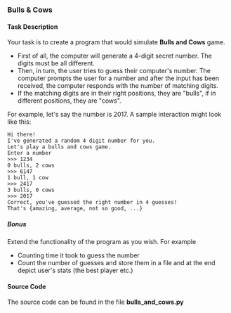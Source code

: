 ### Bulls & Cows

#### Task Description

Your task is to create a program that would simulate **Bulls and Cows** game.

 * First of all, the computer will generate a 4-digit secret number. The digits must be all different.
 * Then, in turn, the user tries to guess their computer's number. The computer prompts the user for a number and after the input has been received, the computer responds with the number of matching digits.
 * If the matching digits are in their right positions, they are "bulls", if in different positions, they are "cows".

For example, let's say the number is 2017. A sample interaction might look like this:

```
Hi there!
I've generated a random 4 digit number for you.
Let's play a bulls and cows game.
Enter a number
>>> 1234
0 bulls, 2 cows
>>> 6147
1 bull, 1 cow
>>> 2417
3 bulls, 0 cows
>>> 2017
Correct, you've guessed the right number in 4 guesses!
That's {amazing, average, not so good, ...}
```

##### Bonus

Extend the functionality of the program as you wish. For example

 * Counting time it took to guess the number
 * Count the number of guesses and store them in a file and at the end depict user's stats (the best player etc.)

#### Source Code

The source code can be found in the file **bulls_and_cows.py**
